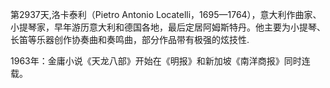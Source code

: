 第2937天,洛卡泰利（Pietro Antonio Locatelli，1695—1764），意大利作曲家、小提琴家，早年游历意大利和德国各地，最后定居阿姆斯特丹。他主要为小提琴、长笛等乐器创作协奏曲和奏鸣曲，部分作品带有极强的炫技性.

1963年：金庸小说《天龙八部》开始在《明报》和新加坡《南洋商报》同时连载。